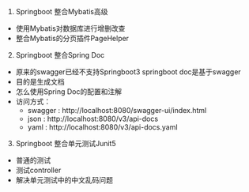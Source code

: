 1. Springboot 整合Mybatis高级

* 使用Mybatis对数据库进行增删改查
* 整合Mybatis的分页插件PageHelper

2. Springboot 整合Spring Doc

* 原来的swagger已经不支持Springboot3 springboot doc是基于swagger
* 目的是生成文档
* 怎么使用Spring Doc的配置和注解
* 访问方式：
  * swagger : http://localhost:8080/swagger-ui/index.html
  * json : http://localhost:8080/v3/api-docs
  * yaml : http://localhost:8080/v3/api-docs.yaml

3. Springboot 整合单元测试Junit5

* 普通的测试
* 测试controller
* 解决单元测试中的中文乱码问题

